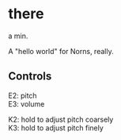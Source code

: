 # there
a min.

A "hello world" for Norns, really.

## Controls

E2: pitch  
E3: volume  

K2: hold to adjust pitch coarsely  
K3: hold to adjust pitch finely  
